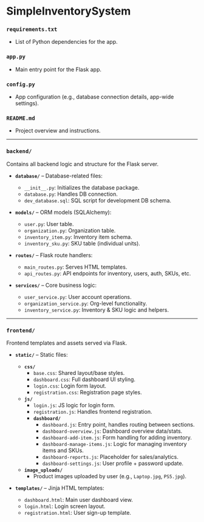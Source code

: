 # SimpleInventorySystem

### `requirements.txt`
- List of Python dependencies for the app.

### `app.py`
- Main entry point for the Flask app.

### `config.py`
- App configuration (e.g., database connection details, app-wide settings).

### `README.md`
- Project overview and instructions.

---

### `backend/`
Contains all backend logic and structure for the Flask server.

- **`database/`** – Database-related files:
  - `__init__.py`: Initializes the database package.
  - `database.py`: Handles DB connection.
  - `dev_database.sql`: SQL script for development DB schema.

- **`models/`** – ORM models (SQLAlchemy):
  - `user.py`: User table.
  - `organization.py`: Organization table.
  - `inventory_item.py`: Inventory item schema.
  - `inventory_sku.py`: SKU table (individual units).

- **`routes/`** – Flask route handlers:
  - `main_routes.py`: Serves HTML templates.
  - `api_routes.py`: API endpoints for inventory, users, auth, SKUs, etc.

- **`services/`** – Core business logic:
  - `user_service.py`: User account operations.
  - `organization_service.py`: Org-level functionality.
  - `inventory_service.py`: Inventory & SKU logic and helpers.

---

### `frontend/`
Frontend templates and assets served via Flask.

- **`static/`** – Static files:
  - **`css/`**
    - `base.css`: Shared layout/base styles.
    - `dashboard.css`: Full dashboard UI styling.
    - `login.css`: Login form layout.
    - `registration.css`: Registration page styles.
  - **`js/`**
    - `login.js`: JS logic for login form.
    - `registration.js`: Handles frontend registration.
    - **`dashboard/`**
      - `dashboard.js`: Entry point, handles routing between sections.
      - `dashboard-overview.js`: Dashboard overview data/stats.
      - `dashboard-add-item.js`: Form handling for adding inventory.
      - `dashboard-manage-items.js`: Logic for managing inventory items and SKUs.
      - `dashboard-reports.js`: Placeholder for sales/analytics.
      - `dashboard-settings.js`: User profile + password update.
  - **`image_uploads/`**
    - Product images uploaded by user (e.g., `Laptop.jpg`, `PS5.jpg`).

- **`templates/`** – Jinja HTML templates:
  - `dashboard.html`: Main user dashboard view.
  - `login.html`: Login screen layout.
  - `registration.html`: User sign-up template.
